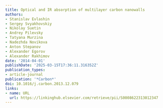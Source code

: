 ```yaml
---
title: Optical and IR absorption of multilayer carbon nanowalls
authors:
- Stanislav Evlashin
- Sergey Svyakhovskiy
- Nikolay Suetin
- Andrey Pilevsky
- Tatyana Murzina
- Nadezhda Novikova
- Anton Stepanov
- Alexander Egorov
- Alexander Rakhimov
date: '2014-04-01'
publishDate: '2025-03-15T17:36:11.316352Z'
publication_types:
- article-journal
publication: '*Carbon*'
doi: 10.1016/j.carbon.2013.12.079
links:
- name: URL
  url: https://linkinghub.elsevier.com/retrieve/pii/S0008622313012347
---
```


